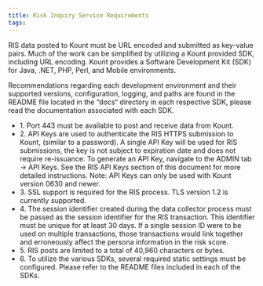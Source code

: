 ```yaml
---
title: Risk Inquiry Service Requirements
tags:
---
```


RIS data posted to Kount must be URL encoded and submitted as key-value pairs. Much of the work can be simplified by utilizing a Kount provided SDK, including URL encoding. Kount provides a Software Development Kit (SDK) for Java, .NET, PHP, Perl, and Mobile environments.

Recommendations regarding each development environment and their supported versions, configuration, logging, and paths are found in the README file located in the “docs“ directory in each respective SDK, please read the documentation associated with each SDK.

<ul class="uk-list uk-list-divider">
    <li>1. Port 443 must be available to post and receive data from Kount.</li>
    <li>2.	API Keys are used to authenticate the RIS HTTPS submission to Kount, (similar to a password). A single API Key will be used for RIS submissions, the key is not subject to expiration date and does not require re-issuance. To generate an API Key, navigate to the ADMIN tab -> API Keys. See the RIS API Keys section of this document for more detailed instructions. Note: API Keys can only be used with Kount version 0630 and newer.</li>
    <li>3.	SSL support is required for the RIS process. TLS version 1.2 is currently supported.</li>
    <li>4.	The session identifier created during the data collector process must be passed as the session identifier for the RIS transaction. This identifier must be unique for at least 30 days. If a single session ID were to be used on multiple transactions, those transactions would link together and erroneously affect the persona information in the risk score.</li>
    <li>5.	RIS posts are limited to a total of 40,960 characters or bytes.</li>
    <li>6.	To utilize the various SDKs, several required static settings must be configured. Please refer to the README files included in each of the SDKs.</li>
</ul>
